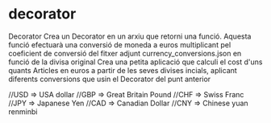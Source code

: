 # decorator
Decorator
Crea un Decorator en un arxiu que retorni una funció. Aquesta funció efectuarà una conversió de moneda a euros multiplicant 
pel coeficient de conversió del fitxer adjunt currency_conversions.json en funció de la divisa original
Crea una petita aplicació que calculi el cost d'uns quants Articles en euros a partir de les seves divises incials, 
aplicant diferents conversions que usin el Decorator del punt anterior

//USD => USA dollar
//GBP => Great Britain Pound
//CHF => Swiss Franc
//JPY => Japanese Yen
//CAD => Canadian Dollar
//CNY => Chinese yuan renminbi